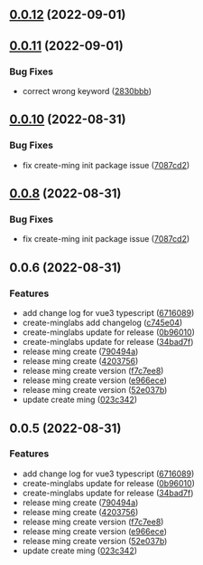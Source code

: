 ## [0.0.12](https://github.com/zjhiphop/ming-cli/compare/create-minglabs@0.0.11...create-minglabs@0.0.12) (2022-09-01)



## [0.0.11](https://github.com/zjhiphop/ming-cli/compare/create-minglabs@0.0.10...create-minglabs@0.0.11) (2022-09-01)


### Bug Fixes

* correct wrong keyword ([2830bbb](https://github.com/zjhiphop/ming-cli/commit/2830bbbe80e7b21c91499252f3cf8e675da997bd))



## [0.0.10](https://github.com/zjhiphop/ming-cli/compare/create-minglabs@0.0.6...create-minglabs@0.0.10) (2022-08-31)


### Bug Fixes

* fix create-ming init package issue ([7087cd2](https://github.com/zjhiphop/ming-cli/commit/7087cd245a134aaf5f6dbe667fc5365f5115d0c9))



## [0.0.8](https://github.com/zjhiphop/ming-cli/compare/create-minglabs@0.0.6...create-minglabs@0.0.8) (2022-08-31)


### Bug Fixes

* fix create-ming init package issue ([7087cd2](https://github.com/zjhiphop/ming-cli/commit/7087cd245a134aaf5f6dbe667fc5365f5115d0c9))



## 0.0.6 (2022-08-31)


### Features

* add change log for vue3 typescript ([6716089](https://github.com/zjhiphop/ming-cli/commit/671608953f4f0e18bf28be17d55ea5b2882f81aa))
* create-minglabs add changelog ([c745e04](https://github.com/zjhiphop/ming-cli/commit/c745e042cec59da4902e3fc259f752b9fece389a))
* create-minglabs update for release ([0b96010](https://github.com/zjhiphop/ming-cli/commit/0b96010b7f8614e9dc5dad9006b8f55b8e7082d1))
* create-minglabs update for release ([34bad7f](https://github.com/zjhiphop/ming-cli/commit/34bad7fdcbb6d4d86390596a6d7a76c5d5b33a89))
* release ming create ([790494a](https://github.com/zjhiphop/ming-cli/commit/790494a5a5457530e7f3b65f33e599a175484b22))
* release ming create ([4203756](https://github.com/zjhiphop/ming-cli/commit/420375679665b0bd787c25c2b9e5ac93cb11928c))
* release ming create version ([f7c7ee8](https://github.com/zjhiphop/ming-cli/commit/f7c7ee882f743040a798588ae5a8aa04032002a1))
* release ming create version ([e966ece](https://github.com/zjhiphop/ming-cli/commit/e966ece94494de114b28eb148e1c559d0a4881c6))
* release ming create version ([52e037b](https://github.com/zjhiphop/ming-cli/commit/52e037bd2a93afa1e77405770f37d6e029b6e5f9))
* update create ming ([023c342](https://github.com/zjhiphop/ming-cli/commit/023c342993c8b918216d838a81cd239464ee7afa))



## 0.0.5 (2022-08-31)


### Features

* add change log for vue3 typescript ([6716089](https://github.com/zjhiphop/ming-cli/commit/671608953f4f0e18bf28be17d55ea5b2882f81aa))
* create-minglabs update for release ([0b96010](https://github.com/zjhiphop/ming-cli/commit/0b96010b7f8614e9dc5dad9006b8f55b8e7082d1))
* create-minglabs update for release ([34bad7f](https://github.com/zjhiphop/ming-cli/commit/34bad7fdcbb6d4d86390596a6d7a76c5d5b33a89))
* release ming create ([790494a](https://github.com/zjhiphop/ming-cli/commit/790494a5a5457530e7f3b65f33e599a175484b22))
* release ming create ([4203756](https://github.com/zjhiphop/ming-cli/commit/420375679665b0bd787c25c2b9e5ac93cb11928c))
* release ming create version ([f7c7ee8](https://github.com/zjhiphop/ming-cli/commit/f7c7ee882f743040a798588ae5a8aa04032002a1))
* release ming create version ([e966ece](https://github.com/zjhiphop/ming-cli/commit/e966ece94494de114b28eb148e1c559d0a4881c6))
* release ming create version ([52e037b](https://github.com/zjhiphop/ming-cli/commit/52e037bd2a93afa1e77405770f37d6e029b6e5f9))
* update create ming ([023c342](https://github.com/zjhiphop/ming-cli/commit/023c342993c8b918216d838a81cd239464ee7afa))



